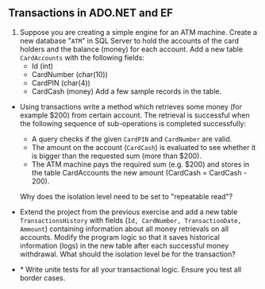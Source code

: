 ## Transactions in ADO.NET and EF

1. Suppose you are creating a simple engine for an ATM machine. Create a new database "```ATM```" in SQL Server to hold the accounts of the card holders and the balance (money) for each account. Add a new table ```CardAccounts``` with the following fields: 
	* Id (int)
	* CardNumber (char(10))
	* CardPIN (char(4))
	* CardCash (money)
Add a few sample records in the table.

* Using transactions write a method which retrieves some money (for example $200) from certain account. The retrieval is successful when the following sequence of sub-operations is completed successfully:
    * A query checks if the given ```CardPIN``` and ```CardNumber``` are valid.
    * The amount on the account (```CardCash```) is evaluated to see whether it is bigger than the requested sum (more than $200).
    * The ATM machine pays the required sum (e.g. $200) and stores in the table CardAccounts the new amount (CardCash = CardCash - 200).

    Why does the isolation level need to be set to "repeatable read"?

* Extend the project from the previous exercise and add a new table ```TransactionsHistory``` with fields (```Id, CardNumber, TransactionDate, Ammount```) containing information about all money retrievals on all accounts.
Modify the program logic so that it saves historical information (logs) in the new table after each successful money withdrawal.
What should the isolation level be for the transaction?

* \* Write unite tests for all your transactional logic. Ensure you test all border cases.


